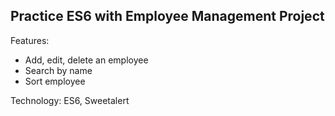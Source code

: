 
## Practice ES6 with Employee Management Project
Features:
* Add, edit, delete an employee
* Search by name
* Sort employee

Technology:
ES6,
Sweetalert



